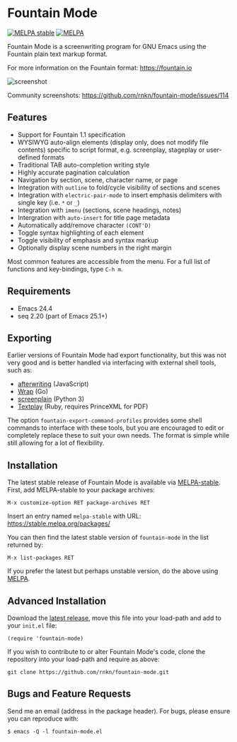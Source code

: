 Fountain Mode
=============

[![MELPA stable](https://stable.melpa.org/packages/fountain-mode-badge.svg)][1]
[![MELPA](https://melpa.org/packages/fountain-mode-badge.svg)][2]

Fountain Mode is a screenwriting program for GNU Emacs using the
Fountain plain text markup format.

For more information on the Fountain format: https://fountain.io

![screenshot](https://user-images.githubusercontent.com/1256849/74600084-c1553900-50d7-11ea-9367-c9726e2bffee.png)

Community screenshots: https://github.com/rnkn/fountain-mode/issues/114


Features
--------

-  Support for Fountain 1.1 specification
-  WYSIWYG auto-align elements (display only, does not modify file
   contents) specific to script format, e.g. screenplay, stageplay or
   user-defined formats
-  Traditional TAB auto-completion writing style
-  Highly accurate pagination calculation
-  Navigation by section, scene, character name, or page
-  Integration with `outline` to fold/cycle visibility of sections and
   scenes
-  Integration with `electric-pair-mode` to insert emphasis delimiters
   with single key (i.e. `*` or `_`)
-  Integration with `imenu` (sections, scene headings, notes)
-  Intergration with `auto-insert` for title page metadata
-  Automatically add/remove character `(CONT'D)`
-  Toggle syntax highlighting of each element
-  Toggle visibility of emphasis and syntax markup
-  Optionally display scene numbers in the right margin

Most common features are accessible from the menu. For a full list of
functions and key-bindings, type `C-h m`.


Requirements
------------

-  Emacs 24.4
-  seq 2.20 (part of Emacs 25.1+)


Exporting
---------

Earlier versions of Fountain Mode had export functionality, but this was
not very good and is better handled via interfacing with external shell
tools, such as:

-  [afterwriting](https://github.com/ifrost/afterwriting-labs/blob/master/docs/clients.md) (JavaScript)
-  [Wrap](https://github.com/Wraparound/wrap) (Go)
-  [screenplain](https://github.com/vilcans/screenplain) (Python 3)
-  [Textplay](https://github.com/olivertaylor/Textplay) (Ruby, requires PrinceXML for PDF)

The option `fountain-export-command-profiles` provides some shell
commands to interface with these tools, but you are encouraged to edit
or completely replace these to suit your own needs. The format is simple
while still allowing for a lot of flexibility.


Installation
------------

The latest stable release of Fountain Mode is available via
[MELPA-stable][1]. First, add MELPA-stable to your package archives:

    M-x customize-option RET package-archives RET
    
Insert an entry named `melpa-stable` with URL:
https://stable.melpa.org/packages/

You can then find the latest stable version of `fountain-mode` in the
list returned by:

    M-x list-packages RET

If you prefer the latest but perhaps unstable version, do the above
using [MELPA][2].


Advanced Installation
---------------------

Download the [latest release][3], move this file into your load-path and
add to your `init.el` file:

    (require 'fountain-mode)

If you wish to contribute to or alter Fountain Mode's code, clone the
repository into your load-path and require as above:

    git clone https://github.com/rnkn/fountain-mode.git


Bugs and Feature Requests
-------------------------

Send me an email (address in the package header). For bugs, please
ensure you can reproduce with:

    $ emacs -Q -l fountain-mode.el


[1]: https://stable.melpa.org/#/fountain-mode
[2]: https://melpa.org/#/fountain-mode
[3]: https://github.com/rnkn/fountain-mode/releases/latest
